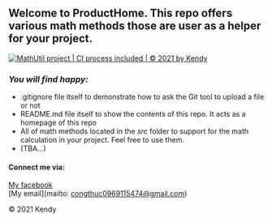 ## Welcome to ProductHome. This repo offers various math methods those are user as a helper for your project.

[![MathUtil project | CI process included | © 2021 by Kendy](https://github.com/congthuc114/math_util/actions/workflows/mathutil-ci-actions.yml/badge.svg)](https://github.com/congthuc114/math_util/actions/workflows/mathutil-ci-actions.yml)

### *_You will find happy:_* 
* .gitignore file itself to demonstrate how to ask the Git tool to upload a file or not
* README.md file itself to show the contents of this repo. It acts as a homepage of this repo
* All of math methods located in the *src* folder to support for the math calculation in your project. 
Feel free to use them.
* (TBA...)

#### Connect me via:
[My facebook](https://www.facebook.com/profile.php?id=100009706271174)  
[My email](mailto: congthuc0969115474@gmail.com)

© 2021 Kendy
